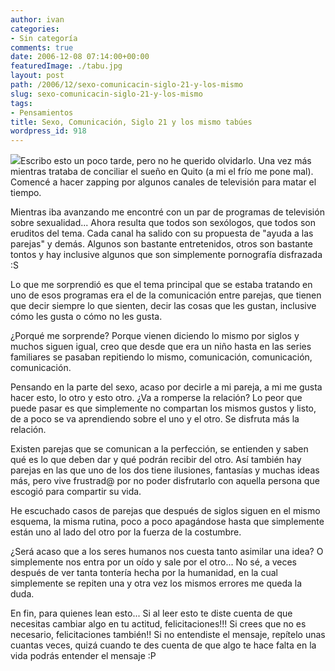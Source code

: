 ```yaml
---
author: ivan
categories:
- Sin categoría
comments: true
date: 2006-12-08 07:14:00+00:00
featuredImage: ./tabu.jpg
layout: post
path: /2006/12/sexo-comunicacin-siglo-21-y-los-mismo
slug: sexo-comunicacin-siglo-21-y-los-mismo
tags:
- Pensamientos
title: Sexo, Comunicación, Siglo 21 y los mismo tabúes
wordpress_id: 918
---
```


[![](http://photos1.blogger.com/x/blogger/5311/455/320/992747/tabu.jpg)](http://photos1.blogger.com/x/blogger/5311/455/1600/869711/tabu.jpg)Escribo esto un poco tarde, pero no he querido olvidarlo. Una vez más mientras trataba de conciliar el sueño en Quito (a mi el frío me pone mal). Comencé a hacer zapping por algunos canales de televisión para matar el tiempo.

Mientras iba avanzando me encontré con un par de programas de televisión sobre sexualidad... Ahora resulta que todos son sexólogos, que todos son eruditos del tema. Cada canal ha salido con su propuesta de "ayuda a las parejas" y demás. Algunos son bastante entretenidos, otros son bastante tontos y hay inclusive algunos que son simplemente pornografía disfrazada :S

Lo que me sorprendió es que el tema principal que se estaba tratando en uno de esos programas era el de la comunicación entre parejas, que tienen que decir siempre lo que sienten, decir las cosas que les gustan, inclusive cómo les gusta o cómo no les gusta.

¿Porqué me sorprende? Porque vienen diciendo lo mismo por siglos y muchos siguen igual, creo que desde que era un niño hasta en las series familiares se pasaban repitiendo lo mismo, comunicación, comunicación, comunicación.

Pensando en la parte del sexo, acaso por decirle a mi pareja, a mi me gusta hacer esto, lo otro y esto otro. ¿Va a romperse la relación? Lo peor que puede pasar es que simplemente no compartan los mismos gustos y listo, de a poco se va aprendiendo sobre el uno y el otro. Se disfruta más la relación.

Existen parejas que se comunican a la perfección, se entienden y saben qué es lo que deben dar y qué podrán recibir del otro. Así también hay parejas en las que uno de los dos tiene ilusiones, fantasías y muchas ideas más, pero vive frustrad@ por no poder disfrutarlo con aquella persona que escogió para compartir su vida.

He escuchado casos de parejas que después de siglos siguen en el mismo esquema, la misma rutina, poco a poco apagándose hasta que simplemente están uno al lado del otro por la fuerza de la costumbre.

¿Será acaso que a los seres humanos nos cuesta tanto asimilar una idea? O simplemente nos entra por un oído y sale por el otro... No sé, a veces después de ver tanta tontería hecha por la humanidad, en la cual simplemente se repiten una y otra vez los mismos errores me queda la duda.

En fin, para quienes lean esto... Si al leer esto te diste cuenta de que necesitas cambiar algo en tu actitud, felicitaciones!!! Si crees que no es necesario, felicitaciones también!! Si no entendiste el mensaje, repítelo unas cuantas veces, quizá cuando te des cuenta de que algo te hace falta en la vida podrás entender el mensaje :P